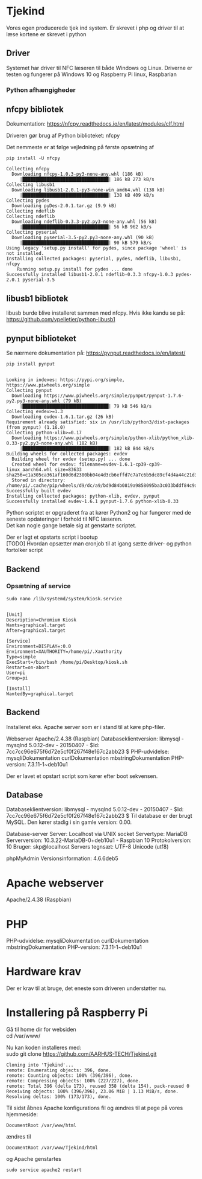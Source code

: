 # Tjekind

Vores egen producerede tjek ind system. Er skrevet i php og driver til at læse kortene er skrevet i python

## Driver

Systemet har driver til NFC læseren til både Windows og Linux. Driverne er testen og fungerer på Windows 10 og Raspberry Pi linux, Raspbarian

### Python afhængigheder

## nfcpy bibliotek

Dokumentation: <https://nfcpy.readthedocs.io/en/latest/modules/clf.html>

Driveren gør brug af Python biblioteket: nfcpy

Det nemmeste er at følge vejledning på første opsætning af

    pip install -U nfcpy

    Collecting nfcpy
      Downloading nfcpy-1.0.3-py3-none-any.whl (186 kB)
         |████████████████████████████████| 186 kB 273 kB/s 
    Collecting libusb1
      Downloading libusb1-2.0.1-py3-none-win_amd64.whl (138 kB)
         |████████████████████████████████| 138 kB 409 kB/s 
    Collecting pydes
      Downloading pyDes-2.0.1.tar.gz (9.9 kB)
    Collecting ndeflib
    Collecting ndeflib
      Downloading ndeflib-0.3.3-py2.py3-none-any.whl (56 kB)
         |████████████████████████████████| 56 kB 962 kB/s
    Collecting pyserial
      Downloading pyserial-3.5-py2.py3-none-any.whl (90 kB)
         |████████████████████████████████| 90 kB 579 kB/s
    Using legacy 'setup.py install' for pydes, since package 'wheel' is not installed.
    Installing collected packages: pyserial, pydes, ndeflib, libusb1, nfcpy
        Running setup.py install for pydes ... done
    Successfully installed libusb1-2.0.1 ndeflib-0.3.3 nfcpy-1.0.3 pydes-2.0.1 pyserial-3.5

## libusb1 bibliotek

libusb burde blive installeret sammen med nfcpy. Hvis ikke kandu se på:
<https://github.com/vpelletier/python-libusb1>

## pynput biblioteket

Se nærmere dokumentation på: <https://pynput.readthedocs.io/en/latest/>

    pip install pynput

```

Looking in indexes: https://pypi.org/simple, https://www.piwheels.org/simple
Collecting pynput
  Downloading https://www.piwheels.org/simple/pynput/pynput-1.7.6-py2.py3-none-any.whl (79 kB)
     |████████████████████████████████| 79 kB 546 kB/s 
Collecting evdev>=1.3
  Downloading evdev-1.6.1.tar.gz (26 kB)
Requirement already satisfied: six in /usr/lib/python3/dist-packages (from pynput) (1.16.0)
Collecting python-xlib>=0.17
  Downloading https://www.piwheels.org/simple/python-xlib/python_xlib-0.33-py2.py3-none-any.whl (182 kB)
     |████████████████████████████████| 182 kB 844 kB/s 
Building wheels for collected packages: evdev
  Building wheel for evdev (setup.py) ... done
  Created wheel for evdev: filename=evdev-1.6.1-cp39-cp39-linux_aarch64.whl size=83633 sha256=c1a305ca361af160d6d2380bb04e4d3cb6effd7c7a7c6b5dc89cf4d4a44c21d3
  Stored in directory: /home/pi/.cache/pip/wheels/d9/dc/a9/bd9d84b0819a9858095ba3c033bddf84c9a6d8b360fe0a3caf
Successfully built evdev
Installing collected packages: python-xlib, evdev, pynput
Successfully installed evdev-1.6.1 pynput-1.7.6 python-xlib-0.33

```

Python scriptet er opgraderet fra at kører Python2 og har fungerer med de seneste opdateringer i forhold til NFC læseren.<br />
Det kan nogle gange betale sig at genstarte scriptet.

Der er lagt et opstarts script i bootup<br />
[TODO] Hvordan opsætter man cronjob til at igang sætte driver- og python fortolker script

## Backend

### Opsætning af service

    sudo nano /lib/systemd/system/kiosk.service

```

[Unit]
Description=Chromium Kiosk
Wants=graphical.target
After=graphical.target

[Service]
Environment=DISPLAY=:0.0
Environment=XAUTHORITY=/home/pi/.Xauthority
Type=simple
ExecStart=/bin/bash /home/pi/Desktop/kiosk.sh
Restart=on-abort
User=pi
Group=pi

[Install]
WantedBy=graphical.target

```

## Backend

Installeret eks. Apache server som er i stand til at køre php-filer.

  Webserver
  Apache/2.4.38 (Raspbian)
  Databaseklientversion: libmysql - mysqlnd 5.0.12-dev - 20150407 - $Id: 7cc7cc96e675f6d72e5cf0f267f48e167c2abb23 $
  PHP-udvidelse: mysqliDokumentation curlDokumentation mbstringDokumentation
  PHP-version: 7.3.11-1~deb10u1

Der er lavet et opstart script som kører efter boot sekvensen.

## Database

Databaseklientversion: libmysql - mysqlnd 5.0.12-dev - 20150407 - $Id: 7cc7cc96e675f6d72e5cf0f267f48e167c2abb23 $
Til database er der brugt MySQL. Den kører stadig i sin gamle version: 0.00.

  Database-server
  Server: Localhost via UNIX socket
  Servertype: MariaDB
  Serverversion: 10.3.22-MariaDB-0+deb10u1 - Raspbian 10
  Protokolversion: 10
  Bruger: skp@localhost
  Servers tegnsæt: UTF-8 Unicode (utf8)

phpMyAdmin
  Versionsinformation: 4.6.6deb5

# Apache webserver

Apache/2.4.38 (Raspbian)

# PHP

PHP-udvidelse: mysqliDokumentation curlDokumentation mbstringDokumentation
PHP-version: 7.3.11-1~deb10u1

# Hardware krav

Der er krav til at bruge, det eneste som driveren understøtter nu.

# Installering på Raspberry Pi

Gå til home dir for websiden<br />
    cd /var/www/

Nu kan koden installeres med:<br />
    sudo git clone <https://github.com/AARHUS-TECH/Tjekind.git>

```
Cloning into 'Tjekind'...
remote: Enumerating objects: 396, done.
remote: Counting objects: 100% (396/396), done.
remote: Compressing objects: 100% (227/227), done.
remote: Total 396 (delta 173), reused 358 (delta 154), pack-reused 0
Receiving objects: 100% (396/396), 23.06 MiB | 1.13 MiB/s, done.
Resolving deltas: 100% (173/173), done.
```

Til sidst åbnes Apache konfigurations fil og ændres til at pege på vores hjemmeside:<br />

    DocumentRoot /var/www/html

ændres til

    DocumentRoot /var/www/Tjekind/html

og Apache genstartes

    sudo service apache2 restart
